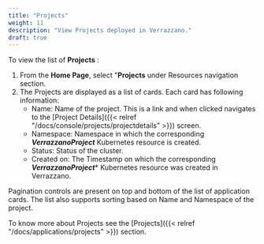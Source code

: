 ```yaml
---
title: "Projects"
weight: 11
description: "View Projects deployed in Verrazzano."
draft: true
---
```


To view the list of **Projects** :
1. From the **Home Page**, select "**Projects** under Resources navigation section.
1. The Projects are displayed as a list of cards. Each card has following information:
   - Name: Name of the project. This is a link and when clicked navigates to the [Project Details]({{< relref "/docs/console/projects/projectdetails" >}}) screen.
   - Namespace: Namespace in which the corresponding ***VerrazzanoProject*** Kubernetes resource is created.
   - Status: Status of the cluster.
   - Created on: The Timestamp on which the corresponding ***VerrazzanoProject**** Kubernetes resource was created in Verrazzano.

Pagination controls are present on top and bottom of the list of application cards. The list also supports sorting based on Name and Namespace of the project.

To know more about Projects see the [Projects]({{< relref "/docs/applications/projects" >}}) section.